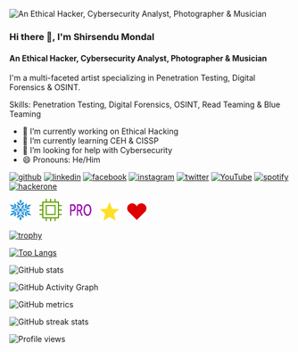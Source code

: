 ![An Ethical Hacker, Cybersecurity Analyst, Photographer & Musician](https://ibb.co/BLsBwHK)
### Hi there 👋, I'm Shirsendu Mondal
#### An Ethical Hacker, Cybersecurity Analyst, Photographer & Musician

I'm a multi-faceted artist specializing in Penetration Testing, Digital Forensics & OSINT.

Skills: Penetration Testing, Digital Forensics, OSINT, Read Teaming & Blue Teaming

- 🔭 I’m currently working on Ethical Hacking 
- 🌱 I’m currently learning CEH & CISSP 
- 🤔 I’m looking for help with Cybersecurity 
- 😄 Pronouns: He/Him 


[<img src='https://cdn.jsdelivr.net/npm/simple-icons@3.0.1/icons/github.svg' alt='github' height='40'>](https://github.com/https://github.com/Shirshaw64p)  [<img src='https://cdn.jsdelivr.net/npm/simple-icons@3.0.1/icons/linkedin.svg' alt='linkedin' height='40'>](https://www.linkedin.com/in/shirsendu-mondal-632a801a4//)  [<img src='https://cdn.jsdelivr.net/npm/simple-icons@3.0.1/icons/facebook.svg' alt='facebook' height='40'>](https://www.facebook.com/shirshaw64p)  [<img src='https://cdn.jsdelivr.net/npm/simple-icons@3.0.1/icons/instagram.svg' alt='instagram' height='40'>](https://www.instagram.com/shirshaw64p/)  [<img src='https://cdn.jsdelivr.net/npm/simple-icons@3.0.1/icons/twitter.svg' alt='twitter' height='40'>](https://twitter.com/Shirsendu64)  [<img src='https://cdn.jsdelivr.net/npm/simple-icons@3.0.1/icons/youtube.svg' alt='YouTube' height='40'>](https://www.youtube.com/channel/UCvE5Doc8HnfWDRUeGRmqJag)  [<img src='https://cdn.jsdelivr.net/npm/simple-icons@3.0.1/icons/spotify.svg' alt='spotify' height='40'>](https://open.spotify.com/artist/0OSjTTuzVglE32S8qUi0rw)  [<img src='https://cdn.jsdelivr.net/npm/simple-icons@3.0.1/icons/hackerone.svg' alt='hackerone' height='40'>](https://hackerone.com/shirshaw64)  

<a href='https://archiveprogram.github.com/'><img src='https://raw.githubusercontent.com/acervenky/animated-github-badges/master/assets/acbadge.gif' width='40' height='40'></a> <a href='https://docs.github.com/en/developers'><img src='https://raw.githubusercontent.com/acervenky/animated-github-badges/master/assets/devbadge.gif' width='40' height='40'></a> <a href='https://github.com/pricing'><img src='https://raw.githubusercontent.com/acervenky/animated-github-badges/master/assets/pro.gif' width='40' height='40'></a> <a href='https://stars.github.com/'><img src='https://raw.githubusercontent.com/acervenky/animated-github-badges/master/assets/starbadge.gif' width='35' height='35'></a> <a href='https://docs.github.com/en/github/supporting-the-open-source-community-with-github-sponsors'><img src='https://raw.githubusercontent.com/acervenky/animated-github-badges/master/assets/sponsorbadge.gif' width='35' height='35'></a> 

[![trophy](https://github-profile-trophy.vercel.app/?username=Shirshaw64p)](https://github.com/ryo-ma/github-profile-trophy)

[![Top Langs](https://github-readme-stats.vercel.app/api/top-langs/?username=Shirshaw64p)](https://github.com/anuraghazra/github-readme-stats)

![GitHub stats](https://github-readme-stats.vercel.app/api?username=Shirshaw64p&show_icons=true)  

![GitHub Activity Graph](https://activity-graph.herokuapp.com/graph?username=Shirshaw64p)  

![GitHub metrics](https://metrics.lecoq.io/Shirshaw64p)  

![GitHub streak stats](https://github-readme-streak-stats.herokuapp.com/?user=Shirshaw64p)  

![Profile views](https://gpvc.arturio.dev/Shirshaw64p)  

